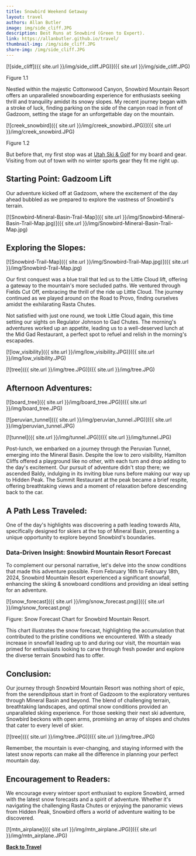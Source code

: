 ```yaml
---
title: Snowbird Weekend Getaway
layout: travel
authors: Allan Butler
image: img/side_cliff.JPG
description: Best Runs at Snowbird (Green to Expert).
link: https://allanbutler.github.io/travel/
thumbnail-img: /img/side_cliff.JPG
share-img: /img/side_cliff.JPG
---
```


[![side_cliff]({{ site.url }}/img/side_cliff.JPG)]({{ site.url }}/img/side_cliff.JPG)

Figure 1.1

Nestled within the majestic Cottonwood Canyon, Snowbird Mountain Resort offers an unparalleled snowboarding experience for enthusiasts seeking thrill and tranquility amidst its snowy slopes. My recent journey began with a stroke of luck, finding parking on the side of the canyon road in front of Gadzoom, setting the stage for an unforgettable day on the mountain.

[![creek_snowbird]({{ site.url }}/img/creek_snowbird.JPG)]({{ site.url }}/img/creek_snowbird.JPG)

Figure 1.2

But before that, my first stop was at [Utah Ski & Golf](https://www.utahskigolf.com/) for my board and gear. Visiting from out of town with no winter sports gear they fit me right up.


## Starting Point: Gadzoom Lift
Our adventure kicked off at Gadzoom, where the excitement of the day ahead bubbled as we prepared to explore the vastness of Snowbird's terrain.

[![Snowbird-Mineral-Basin-Trail-Map]({{ site.url }}/img/Snowbird-Mineral-Basin-Trail-Map.jpg)]({{ site.url }}/img/Snowbird-Mineral-Basin-Trail-Map.jpg)


## Exploring the Slopes:

[![Snowbird-Trail-Map]({{ site.url }}/img/Snowbird-Trail-Map.jpg)]({{ site.url }}/img/Snowbird-Trail-Map.jpg)

Our first conquest was a blue trail that led us to the Little Cloud lift, offering a gateway to the mountain's more secluded paths. We ventured through Fields Cut Off, embracing the thrill of the ride up Little Cloud. The journey continued as we played around on the Road to Provo, finding ourselves amidst the exhilarating Rasta Chutes.

Not satisfied with just one round, we took Little Cloud again, this time setting our sights on Regulator Johnson to Gad Chutes. The morning's adventures worked up an appetite, leading us to a well-deserved lunch at the Mid Gad Restaurant, a perfect spot to refuel and relish in the morning's escapades.

[![low_visibility]({{ site.url }}/img/low_visibility.JPG)]({{ site.url }}/img/low_visibility.JPG)


[![tree]({{ site.url }}/img/tree.JPG)]({{ site.url }}/img/tree.JPG)

## Afternoon Adventures:

[![board_tree]({{ site.url }}/img/board_tree.JPG)]({{ site.url }}/img/board_tree.JPG)



[![peruvian_tunnel]({{ site.url }}/img/peruvian_tunnel.JPG)]({{ site.url }}/img/peruvian_tunnel.JPG)


[![tunnel]({{ site.url }}/img/tunnel.JPG)]({{ site.url }}/img/tunnel.JPG)


Post-lunch, we embarked on a journey through the Peruvian Tunnel, emerging into the Mineral Basin. Despite the low to zero visibility, Hamilton Cliffs offered a playground like no other, with each turn and drop adding to the day's excitement. Our pursuit of adventure didn't stop there; we ascended Baldy, indulging in its inviting blue runs before making our way up to Hidden Peak. The Summit Restaurant at the peak became a brief respite, offering breathtaking views and a moment of relaxation before descending back to the car.

## A Path Less Traveled:
One of the day's highlights was discovering a path leading towards Alta, specifically designed for skiers at the top of Mineral Basin, presenting a unique opportunity to explore beyond Snowbird's boundaries.

### Data-Driven Insight: Snowbird Mountain Resort Forecast
To complement our personal narrative, let's delve into the snow conditions that made this adventure possible. From February 16th to February 18th, 2024, Snowbird Mountain Resort experienced a significant snowfall, enhancing the skiing & snowboard conditions and providing an ideal setting for an adventure.

[![snow_forecast]({{ site.url }}/img/snow_forecast.png)]({{ site.url }}/img/snow_forecast.png)

Figure: Snow Forecast Chart for Snowbird Mountain Resort.

This chart illustrates the snow forecast, highlighting the accumulation that contributed to the pristine conditions we encountered. With a steady increase in snowfall leading up to and during our visit, the mountain was primed for enthusiasts looking to carve through fresh powder and explore the diverse terrain Snowbird has to offer.

## Conclusion:

Our journey through Snowbird Mountain Resort was nothing short of epic, from the serendipitous start in front of Gadzoom to the exploratory ventures through Mineral Basin and beyond. The blend of challenging terrain, breathtaking landscapes, and optimal snow conditions provided an unparalleled skiing experience. For those seeking their next ski adventure, Snowbird beckons with open arms, promising an array of slopes and chutes that cater to every level of skier. 

[![tree]({{ site.url }}/img/tree.JPG)]({{ site.url }}/img/tree.JPG)


Remember, the mountain is ever-changing, and staying informed with the latest snow reports can make all the difference in planning your perfect mountain day.

## Encouragement to Readers:

We encourage every wintoer sport enthusiast to explore Snowbird, armed with the latest snow forecasts and a spirit of adventure. Whether it's navigating the challenging Rasta Chutes or enjoying the panoramic views from Hidden Peak, Snowbird offers a world of adventure waiting to be discovered.


[![mtn_airplane]({{ site.url }}/img/mtn_airplane.JPG)]({{ site.url }}/img/mtn_airplane.JPG)

[**Back to Travel**]({{page.link}})
